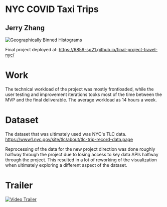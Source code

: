 # NYC COVID Taxi Trips

## Jerry Zhang

![Geographically Binned Histograms](https://github.com/6859-sp21/final-project-travel-nyc/tree/main/hist.png?raw=true)

Final project deployed at:
https://6859-sp21.github.io/final-project-travel-nyc/


# Work

The technical workload of the project was mostly frontloaded, while the user testing and improvement iterations tooks most of the time between the MVP and the final deliverable. The average workload as 14 hours a week.

# Dataset

The dataset that was ultimately used was NYC's TLC data.
https://www1.nyc.gov/site/tlc/about/tlc-trip-record-data.page 

Reprocessing of the data for the new project direction was done roughly halfway through the project due to losing access to key data APIs halfway through the project. This resulted in a lot of reworking of the visualization when ultimately exploring a different aspect of the dataset. 

# Trailer

[![Video Trailer](https://img.youtube.com/vi/EQ4XlQBkpEI/0.jpg)](https://www.youtube.com/watch?v=EQ4XlQBkpEI)





